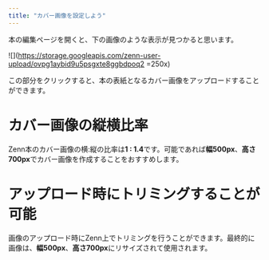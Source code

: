 ```yaml
---
title: "カバー画像を設定しよう"
---
```


本の編集ページを開くと、下の画像のような表示が見つかると思います。

![](https://storage.googleapis.com/zenn-user-upload/ovpg1aybid9u5psgxte8ggbdpoq2 =250x)

この部分をクリックすると、本の表紙となるカバー画像をアップロードすることができます。

# カバー画像の縦横比率
Zenn本のカバー画像の横:縦の比率は**1 : 1.4**です。可能であれば**幅500px**、**高さ700px**でカバー画像を作成することをおすすめします。

# アップロード時にトリミングすることが可能
画像のアップロード時にZenn上でトリミングを行うことができます。最終的に画像は、**幅500px**、**高さ700px**にリサイズされて使用されます。